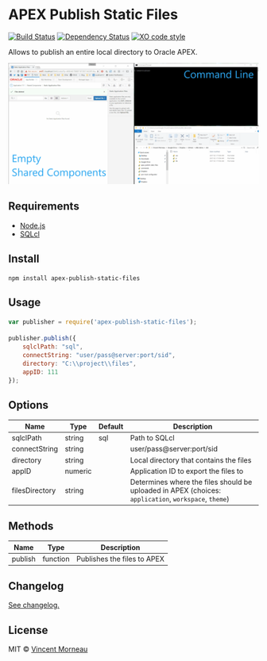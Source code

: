 # APEX Publish Static Files

[![Build Status](https://travis-ci.org/vincentmorneau/apex-publish-static-files.svg?branch=master)](https://travis-ci.org/vincentmorneau/apex-publish-static-files) [![Dependency Status](https://david-dm.org/vincentmorneau/apex-publish-static-files.svg)](https://david-dm.org/vincentmorneau/apex-publish-static-files) [![XO code style](https://img.shields.io/badge/code_style-XO-5ed9c7.svg)](https://github.com/sindresorhus/xo)

Allows to publish an entire local directory to Oracle APEX.

![demo](/docs/demo.gif)

## Requirements
* [Node.js](https://nodejs.org/en/)
* [SQLcl](http://www.oracle.com/technetwork/developer-tools/sqlcl/overview/index.html)

## Install
```
npm install apex-publish-static-files
```

## Usage
```javascript
var publisher = require('apex-publish-static-files');

publisher.publish({
    sqlclPath: "sql",
    connectString: "user/pass@server:port/sid",
    directory: "C:\\project\\files",
    appID: 111
});
```

## Options
Name | Type | Default | Description
--- | --- | --- | ---
sqlclPath | string | sql | Path to SQLcl
connectString | string | | user/pass@server:port/sid
directory | string | | Local directory that contains the files
appID | numeric | | Application ID to export the files to
filesDirectory | string | | Determines where the files should be uploaded in APEX (choices: `application`, `workspace`, `theme`)

## Methods
Name | Type | Description
--- | --- | ---
publish | function | Publishes the files to APEX

## Changelog
[See changelog.](changelog.md)

## License
MIT © [Vincent Morneau](http://vmorneau.me)
